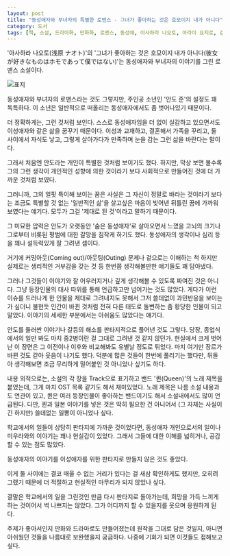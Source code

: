 ```yaml
---
layout: post
title: "동성애자와 부녀자의 특별한 로맨스 - 그녀가 좋아하는 것은 호모이지 내가 아니다"
category: 도서
tags: [책, 소설, 드라마화, 만화화, 로맨스, 동성애, 아사하라 나오토, 아라이 요지로, 김봄, 노블엔진 팝, 영상출판미디어, 서평]
---
```


'아사하라 나오토(浅原 ナオト)'의
'그녀가 좋아하는 것은 호모이지 내가 아니다(彼女が好きなものはホモであって僕ではない)'는
동성애자와 부녀자의 이야기를 그린 로맨스 소설이다.

<!--
일러스트: '아라이 요지로(新井 陽次郎)'
-->

![표지](https://lh3.googleusercontent.com/Rhp9KhQhWy2bfcBPiIdE_WxxymtyvXvN3_6VuYh6WrPS_jZy1MWZy86z2qY1v20toAXTClQ4ZzADMQ=s480)

동성애자와 부녀자의 로맨스라는 것도 그렇지만,
주인공 소년인 '안도 준'의 설정도 꽤 독특하다.
이 소년은 일반적으로 떠올리는 동성애자에서도 좀 벗어나있기 때문이다.

더 정확하게는, 그런 것처럼 보인다.
스스로 동성애자임을 더 없이 실감하고 있으면서도
이성애자와 같은 삶을 꿈꾸기 때문이다.
이성과 교재하고,
결혼해서 가족을 꾸리고,
둘 사이에서 자식도 낳고,
그렇게 살아가다가 만족하며 눈을 감는 그런 삶을 바란다는 말이다.

그래서 처음엔 안도라는 개인이 특별한 것처럼 보이기도 했다.
하지만, 막상 보면 볼수록 그의 그런 생각이 개인적인 성향에 의한 것이라기 보다
사회적으로 만들어진 것에 더 가까운 것처럼 보였다.

그러니까, 그의 얼핏 특이해 보이는 꿈은
사실은 그 자신이 정말로 바라는 것이라기 보다는
조금도 특별할 것 없는 '일반적인 삶'을 살고싶은 마음이 빚어낸 뒤틀린 꿈에 가까워 보였다는 얘기다.
모두가 그걸 '제대로 된 것'이라고 말하기 때문이다.

그 미묘한 압력은
안도가 오랫동안 '숨은 동성애자'로 살아오면서 느꼈을 고뇌의 크기나
그로부터 비롯된 평범에 대한 갈망을 짐작케 하기도 했다.
동성애자의 생각이나 심리 등을 꽤나 설득력있게 잘 그려낸 셈이다.

거기에 커밍아웃(Coming out)/아웃팅(Outing) 문제나
겉으로는 이해하는 척 하지만 실제로는 생리적인 거부감을 갖는 것 등
한번쯤 생각해볼만한 얘기들도 꽤 담아냈다.

그러나 그것들이 이야기와 잘 어우러지거나 깊게 생각해볼 수 있도록 짜여진 것은 아니다.
그냥 등장인물의 대사 따위를 통해 언급하고만 넘어가는 것도 많았다.
게다가 이런 이슈를 드러나게 한 인물을 제대로 그려내지도 못해서
그저 쓸데없이 과민반응을 보이는가 싶더니
불현듯 인간이 바뀐 것처럼 전혀 다른 태도로 돌변하는 좀 황당한 인물이 되고 말았다.
이야기의 세세한 부분에서는 아쉬움도 많았다는 얘기다.

안도를 둘러싼 이야기나 갈등의 해소를 판타지적으로 풀어낸 것도 그렇다.
당장, 종업식에서의 일만 봐도 마치 중2병이란 걸 그대로 그려낸 것 같지 않던가.
현실에서 크게 벗어난 이 장면은 그 이전이나 이후와 비교해봐도 유별날 정도로 튀었다.
마치 여기만 장르가 바뀐 것도 같아 웃음이 나기도 했다.
덕분에 많은 것들이 한번에 풀리기는 했다만,
뒤돌아 생각해보면 조금 무리하게 밀어붙인 것 아니었나 싶기도 하다.

내용 외적으로는,
소설의 각 장을 Track으로 표기하고
밴드 '퀸(Queen)'의 노래 제목을 붙였는데,
그게 마치 OST 목록 같기도 해서 재미있었다.
노래 제목은 나름 소설 내용과도 연관이 있고,
퀸은 여러 등장인물이 좋아하는 밴드이기도 해서 소설내에서도 많이 언급된다.
다만, 퀸과 일본 이야기를 넣은 것은 딱히 필요한 건 아니어서
(그 자체는 사실이긴 하지만) 쓸데없는 일뽕이 아니었나 싶다.

학교에서의 일들이 상당히 판타지에 가까운 것이었다면,
동성애자 개인으로서의 일이나
미우라와의 이야기는 꽤나 현실감이 있었다.
그래서 그들에 대한 이해를 넓히거나, 공감할 수 있는 점도 많았다.

동성애자의 이야기를 이성애자를 위한 판타지로 만들지 않은 것도 좋았다.
<!--
느닷없이 이성애자나 양성애자로 변태한 것처럼 휘까닥 바뀌어 둘이 사귄다거나 하지 않은게 맘에 들었다는 얘기다.
-->
이게 둘 사이에는 결코 매울 수 없는 거리가 있다는 걸 새삼 확인하게도 했지만,
오히려 그랬기 때문에 더 적절하고 현실적인 마무리가 되지 않았나 싶다.

결말은 학교에서의 일을 그린것인 만큼 다시 판타지로 돌아가는데,
희망을 가득 느끼게 하는 것이어서 썩 나쁘지는 않았다.
그가 어디까지 할 수 있을지를 웃으며 응원하게 된다.

주제가 좋아서인지 만화와 드라마로도 만들어졌는데
원작을 그대로 담은 것일지,
아니면 아쉬웠던 것들을 나름대로 보완했을지 궁금하다.
나중에 기회가 되면 이것들도 접해보고 싶다.
